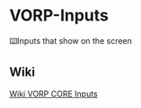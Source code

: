 # VORP-Inputs
⌨️Inputs that show on the screen
## Wiki
[Wiki VORP CORE Inputs](https://forum.vorpcore.com/d/7-api-vorp-inputs)

